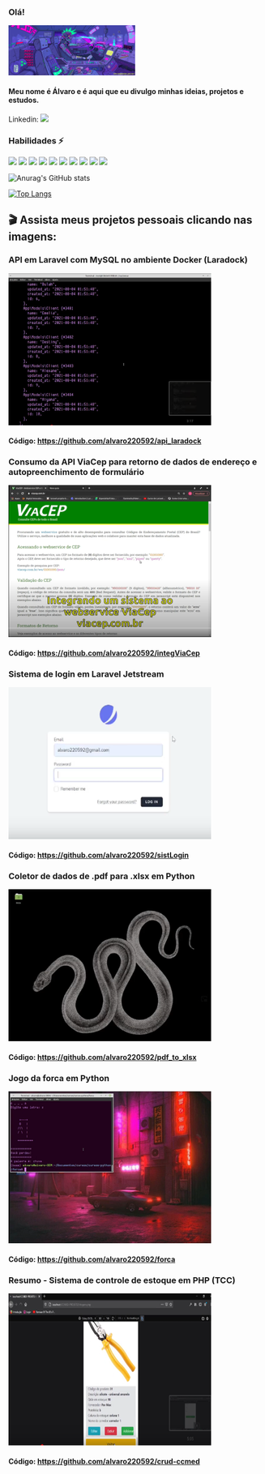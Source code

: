 ### Olá!
<img src="https://github.com/alvaro220592/alvaro220592/blob/main/cyberpunk-car.gif" width=250 margin=10></img>

#### Meu nome é Álvaro e é aqui que eu divulgo minhas ideias, projetos e estudos.
Linkedin: 
  <a href="https://www.linkedin.com/in/alvaro220592/">
    <img src="https://cdn.jsdelivr.net/gh/devicons/devicon/icons/linkedin/linkedin-original.svg" width=20>
  </a>

### Habilidades ⚡

<!--
**alvaro220592/alvaro220592** is a ✨ _special_ ✨ repository because its `README.md` (this file) appears on your GitHub profile.

Here are some ideas to get you started:

- 🔭 I’m currently working on ...
- 🌱 I’m currently learning ...
- 👯 I’m looking to collaborate on ...
- 🤔 I’m looking for help with ...
- 💬 Ask me about ...
- 📫 How to reach me: ...
- 😄 Pronouns: ...
- ⚡ Fun fact: ...
-->
<div style="display:inline;">
  
<!-- HTML -->
  <img src="https://cdn.jsdelivr.net/gh/devicons/devicon/icons/html5/html5-original.svg" width=50 margin=10>
  
  <!-- CSS -->
  <img src="https://cdn.jsdelivr.net/gh/devicons/devicon/icons/css3/css3-original.svg" width=50 margin=10>
  
  <!-- Bootstrap -->
  <img src="https://cdn.jsdelivr.net/gh/devicons/devicon/icons/bootstrap/bootstrap-plain.svg" width=50 margin=10>
  
  <!-- PHP -->
  <img src="https://cdn.jsdelivr.net/gh/devicons/devicon/icons/php/php-plain.svg" width=60 margin=10>

  <!-- MySQL -->
  <img src="https://cdn.jsdelivr.net/gh/devicons/devicon/icons/mysql/mysql-original.svg" width=50 margin=10>

  <!-- Laravel -->
  <img src="https://cdn.jsdelivr.net/gh/devicons/devicon/icons/laravel/laravel-plain-wordmark.svg" width=50 margin=10>

  <!-- Python -->
  <img src="https://cdn.jsdelivr.net/gh/devicons/devicon/icons/python/python-original-wordmark.svg" width=50 margin=10>

  <!-- Docker -->
  <img src="https://cdn.jsdelivr.net/gh/devicons/devicon/icons/docker/docker-original-wordmark.svg" width=50 margin=10>
  
  <!-- Linux -->
  <img src="https://cdn.jsdelivr.net/gh/devicons/devicon/icons/linux/linux-original.svg" width=50 margin=10>
  
  <!-- Git -->
  <img src="https://cdn.jsdelivr.net/gh/devicons/devicon/icons/git/git-original.svg" width=50 margin=10>
  
</div>

<br>


  
  ![Anurag's GitHub stats](https://github-readme-stats.vercel.app/api?username=alvaro220592&show_icons=true&theme=cobalt)
  
  <!--[![Top Langs](https://github-readme-stats.vercel.app/api/top-langs/?username=alvaro220592)](https://github.com/alvaro220592/github-readme-stats)-->
  [![Top Langs](https://github-readme-stats.vercel.app/api/top-langs/?username=alvaro220592&layout=compact)](https://github.com/alvaro220592/github-readme-stats)


## :clapper: Assista meus projetos pessoais clicando nas imagens:
  
### API em Laravel com MySQL no ambiente Docker (Laradock)
[![API em Laravel com MySQL no ambiente Docker (Laradock)](https://github.com/alvaro220592/alvaro220592/blob/main/api_laradock3.png)](https://youtu.be/EGVpExnAyxg)
#### Código: https://github.com/alvaro220592/api_laradock

### Consumo da API ViaCep para retorno de dados de endereço e autopreenchimento de formulário
[![Consumo da API ViaCep para retorno de dados de endereço e autopreenchimento de formulário](https://github.com/alvaro220592/alvaro220592/blob/main/print2.PNG)](https://youtu.be/UYD7PukX6y8)
#### Código: https://github.com/alvaro220592/integViaCep

### Sistema de login em Laravel Jetstream
[![Sistema de login com Laravel Jetstream](https://github.com/alvaro220592/alvaro220592/blob/main/laravel-jetstream3.png)](https://youtu.be/cMPRDqOxzkA)
#### Código: https://github.com/alvaro220592/sistLogin

### Coletor de dados de .pdf para .xlsx em Python
[![Coletor de dados de .pdf para .xlsx](https://github.com/alvaro220592/alvaro220592/blob/main/pdf_to_xlsx3.png)](https://youtu.be/5_qdf0ozN5o)
#### Código: https://github.com/alvaro220592/pdf_to_xlsx

### Jogo da forca em Python
[![Sistema de login com Laravel Jetstream](https://github.com/alvaro220592/alvaro220592/blob/main/forca3.png)](https://youtu.be/LxHXcVkbG-4)
#### Código: https://github.com/alvaro220592/forca

### Resumo - Sistema de controle de estoque em PHP (TCC)
[![Sistema de login com Laravel Jetstream](https://github.com/alvaro220592/alvaro220592/blob/main/tcc4.png)](https://youtu.be/shCmcqlcBgU)
#### Código: https://github.com/alvaro220592/crud-ccmed
